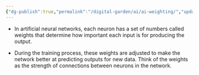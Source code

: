 ```yaml
---
{"dg-publish":true,"permalink":"/digital-garden/ai/ai-weighting/","updated":"2023-12-06T16:37:31.217-07:00"}
---
```


- In artificial neural networks, each neuron has a set of numbers called weights that determine how important each input is for producing the output.

- During the training process, these weights are adjusted to make the network better at predicting outputs for new data. Think of the weights as the strength of connections between neurons in the network.
